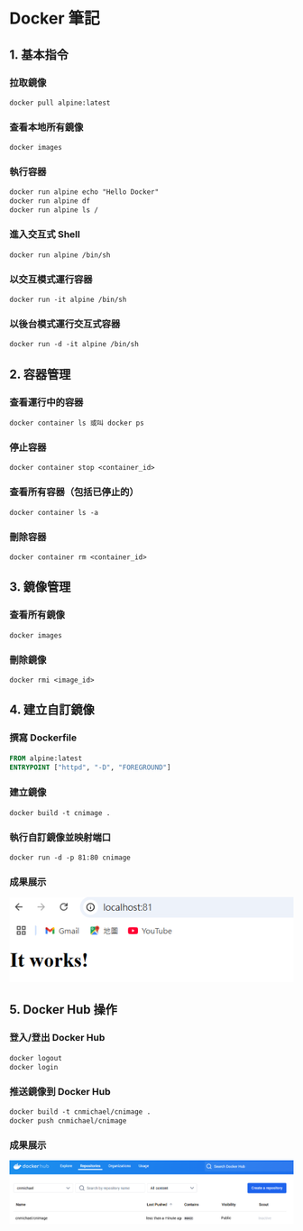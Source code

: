 # Docker 筆記

## 1. 基本指令

### 拉取鏡像
```
docker pull alpine:latest
```

### 查看本地所有鏡像
```
docker images
```

### 執行容器
```
docker run alpine echo "Hello Docker"
docker run alpine df
docker run alpine ls /
```

### 進入交互式 Shell
```
docker run alpine /bin/sh
```

### 以交互模式運行容器
```
docker run -it alpine /bin/sh
```

### 以後台模式運行交互式容器
```
docker run -d -it alpine /bin/sh
```

## 2. 容器管理

### 查看運行中的容器
```
docker container ls 或叫 docker ps 
```

### 停止容器
```
docker container stop <container_id>
```

### 查看所有容器（包括已停止的）
```
docker container ls -a
```

### 刪除容器
```
docker container rm <container_id>
```

## 3. 鏡像管理

### 查看所有鏡像
```
docker images
```

### 刪除鏡像
```
docker rmi <image_id>
```

## 4. 建立自訂鏡像

### 撰寫 Dockerfile
```Dockerfile
FROM alpine:latest
ENTRYPOINT ["httpd", "-D", "FOREGROUND"]
```

### 建立鏡像
```
docker build -t cnimage .
```

### 執行自訂鏡像並映射端口
```
docker run -d -p 81:80 cnimage
```
### 成果展示
![建立image](Pic1.png)
## 5. Docker Hub 操作

### 登入/登出 Docker Hub
```
docker logout
docker login
```

### 推送鏡像到 Docker Hub
```
docker build -t cnmichael/cnimage .
docker push cnmichael/cnimage
```

### 成果展示
![推送至Docker Hub](Pic2.png)


